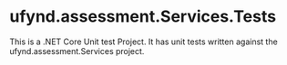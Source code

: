 ﻿# ufynd.assessment.Services.Tests
 
 This is a .NET Core Unit test Project. It has unit tests written against the ufynd.assessment.Services project.